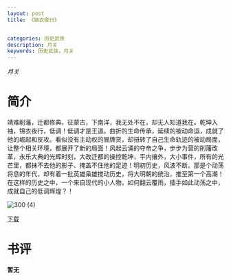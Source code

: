 ```yaml
---
layout: post
title: 《锦衣夜行》


categories: 历史武侠
description: 月关
keywords: 历史武侠，月关
---
```


*月关*

# 简介

靖难削藩，迁都修典，征蒙古，下南洋，我无处不在，却无人知道我在。乾坤入袖，锦衣夜行，低调！低调才是王道。曲折的生命传承，延续的被动命运，成就了他的崛起和反攻。看似没有主动权的冒牌货，却扭转了自己生命轨迹的被动局面，让整个相关环境，都展开了新的局面！风起云涌的夺帝之争，步步为营的削藩改革，永乐大典的光辉时刻，大改迁都的操控乾坤，平内攘外，大小事件，所有的光芒里，都抹不去他的影子、掩盖不住他的足迹！明初历史，风波不断。那是个动荡将息的年代，却有着一批英雄枭雄搅动历史，将大明朝的统治，推至第一个高潮！在这样的历史之中，一个来自现代的小人物，如何翻云覆雨，插手如此动荡之中，成就自己的低调辉煌？！

![300 (4)](http://tvax4.sinaimg.cn/large/008dGP0Fgy1gtx0jcl8pej308c0b4mxa.jpg)

[下载](https://link.jscdn.cn/1drv/aHR0cHM6Ly8xZHJ2Lm1zL3QvcyFBaGU2R2dNWmVFb2poRXlvNE5fNnlZNk9LV0JjP2U9V1BmQzBY.txt)

# 书评
**暂无**